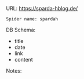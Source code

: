 URL: https://sparda-hblog.de/

    Spider name: spardah

DB Schema:
- title
- date
- link
- content

Notes: